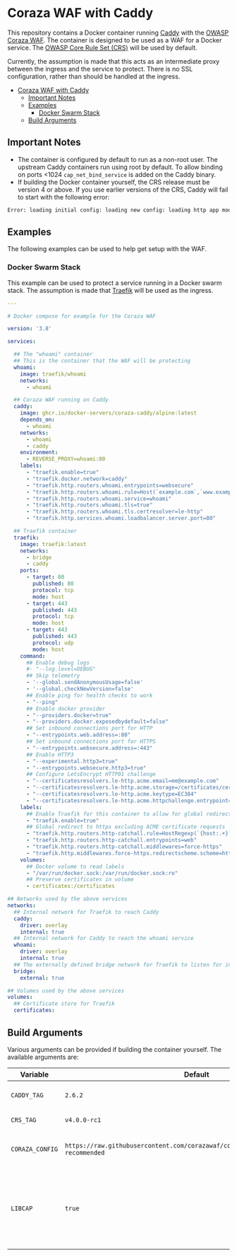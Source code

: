 # Coraza WAF with Caddy

This repository contains a Docker container running [Caddy](https://caddyserver.com/) with the [OWASP Coraza WAF](https://coraza.io/). The container is designed to be used as a WAF for a Docker service. The [OWASP Core Rule Set (CRS)](https://github.com/coreruleset/coreruleset) will be used by default.

Currently, the assumption is made that this acts as an intermediate proxy between the ingress and the service to protect. There is no SSL configuration, rather than should be handled at the ingress.

- [Coraza WAF with Caddy](#coraza-waf-with-caddy)
  - [Important Notes](#important-notes)
  - [Examples](#examples)
    - [Docker Swarm Stack](#docker-swarm-stack)
  - [Build Arguments](#build-arguments)

## Important Notes

* The container is configured by default to run as a non-root user. The upstream Caddy containers run using root by default. To allow binding on ports <1024 `cap_net_bind_service` is added on the Caddy binary.
* If building the Docker container yourself, the CRS release must be version 4 or above. If you use earlier versions of the CRS, Caddy will fail to start with the following error:

```bash
Error: loading initial config: loading new config: loading http app module: provision http: server srv0: setting up route handlers: route 0: loading handler modules: position 0: loading module 'waf': provision http.handlers.waf: failed to compile rule (error parsing regexp: invalid or unsupported Perl syntax: `(?<`): FILES_NAMES|FILES "@rx (?<!&(?:[aAoOuUyY]uml)|&(?:[aAeEiIoOuU]circ)|&(?:[eEiIoOuUyY]acute)|&(?:[aAeEiIoOuU]grave)|&(?:[cC]cedil)|&(?:[aAnNoO]tilde)|&(?:amp)|&(?:apos));|['\"=]" "id:920120,phase:2,block,t:none,t:urlDecodeUni,msg:'Attempted multipart/form-data bypass',logdata:'%{MATCHED_VAR}',tag:'application-multi',tag:'language-multi',tag:'platform-multi',tag:'attack-protocol',tag:'OWASP_CRS',tag:'OWASP_CRS/PROTOCOL_VIOLATION/INVALID_REQ',tag:'CAPEC-272',ver:'OWASP_CRS/3.2.1',severity:'CRITICAL',setvar:'tx.anomaly_score_pl1=+%{tx.critical_anomaly_score}'"
```

## Examples

The following examples can be used to help get setup with the WAF.

### Docker Swarm Stack

This example can be used to protect a service running in a Docker swarm stack. The assumption is made that [Traefik](https://traefik.io/traefik/) will be used as the ingress.

```yaml
---

# Docker compose for example for the Coraza WAF

version: '3.8'

services:

  ## The "whoami" container
  ## This is the container that the WAF will be protecting
  whoami:
    image: traefik/whoami
    networks:
      - whoami

  ## Coraza WAF running on Caddy
  caddy:
    image: ghcr.io/docker-servers/coraza-caddy/alpine:latest
    depends_on:
      - whoami
    networks:
      - whoami
      - caddy
    environment:
      - REVERSE_PROXY=whoami:80
    labels:
      - "traefik.enable=true"
      - "traefik.docker.network=caddy"
      - "traefik.http.routers.whoami.entrypoints=websecure"
      - "traefik.http.routers.whoami.rule=Host(`example.com`,`www.example.com`)"
      - "traefik.http.routers.whoami.service=whoami"
      - "traefik.http.routers.whoami.tls=true"
      - "traefik.http.routers.whoami.tls.certresolver=le-http"
      - "traefik.http.services.whoami.loadbalancer.server.port=80"

  ## Traefik container
  traefik:
    image: traefik:latest
    networks:
      - bridge
      - caddy
    ports:
      - target: 80
        published: 80
        protocol: tcp
        mode: host
      - target: 443
        published: 443
        protocol: tcp
        mode: host
      - target: 443
        published: 443
        protocol: udp
        mode: host
    command:
      ## Enable debug logs
      #- "--log.level=DEBUG"
      ## Skip telemetry
      - '--global.sendAnonymousUsage=false'
      - '--global.checkNewVersion=false'
      ## Enable ping for health checks to work
      - "--ping"
      ## Enable docker provider
      - "--providers.docker=true"
      - "--providers.docker.exposedbydefault=false"
      ## Set inbound connections port for HTTP
      - "--entrypoints.web.address=:80"
      ## Set inbound connections port for HTTPS
      - "--entrypoints.websecure.address=:443"
      ## Enable HTTP3
      - "--experimental.http3=true"
      - "--entrypoints.websecure.http3=true"
      ## Configure LetsEncrypt HTTP01 challenge
      - "--certificatesresolvers.le-http.acme.email=me@example.com"
      - "--certificatesresolvers.le-http.acme.storage=/certificates/certificates.json"
      - "--certificatesresolvers.le-http.acme.keytype=EC384"
      - "--certificatesresolvers.le-http.acme.httpchallenge.entrypoint=web"
    labels:
      ## Enable Traefik for this container to allow for global redirect
      - "traefik.enable=true"
      ## Global redirect to https excluding ACME certificate requests
      - "traefik.http.routers.http-catchall.rule=HostRegexp(`{host:.+}`)"
      - "traefik.http.routers.http-catchall.entrypoints=web"
      - "traefik.http.routers.http-catchall.middlewares=force-https"
      - "traefik.http.middlewares.force-https.redirectscheme.scheme=https"
    volumes:
      ## Docker volume to read labels
      - "/var/run/docker.sock:/var/run/docker.sock:ro"
      ## Preserve certificates in volume
      - certificates:/certificates

## Networks used by the above services
networks:
  ## Internal network for Traefik to reach Caddy
  caddy:
    driver: overlay
    internal: true
  ## Internal network for Caddy to reach the whoami service
  whoami:
    driver: overlay
    internal: true
  ## The externally defined bridge network for Traefik to listen for incoming HTTP/HTTPS connections
  bridge:
    external: true

## Volumes used by the above services
volumes:
  ## Certificate store for Traefik
  certificates:
```

## Build Arguments

Various arguments can be provided if building the container yourself. The available arguments are:

| Variable        | Default                                                                                | Description                                                                                                                                                 |
| --------------- | -------------------------------------------------------------------------------------- | ----------------------------------------------------------------------------------------------------------------------------------------------------------- |
| `CADDY_TAG`     | `2.6.2`                                                                                | The Caddy Docker container tag to use as a base.                                                                                                            |
| `CRS_TAG`       | `v4.0.0-rc1`                                                                           | The OWASP Core Rule Set release tag.                                                                                                                        |
| `CORAZA_CONFIG` | `https://raw.githubusercontent.com/corazawaf/coraza/v2/master/coraza.conf-recommended` | The URL to download the default Coraza configuration file from.                                                                                             |
| `LIBCAP`        | `true`                                                                                 | Install libcap and add the `cap_net_bind_service` capability to the Caddy binary. Required for the container to bind to low ports when not running as root. |
